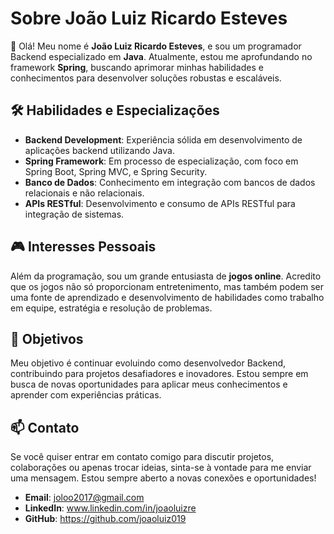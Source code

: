 # Sobre João Luiz Ricardo Esteves

👋 Olá! Meu nome é **João Luiz Ricardo Esteves**, e sou um programador Backend especializado em **Java**. Atualmente, estou me aprofundando no framework **Spring**, buscando aprimorar minhas habilidades e conhecimentos para desenvolver soluções robustas e escaláveis.

## 🛠️ Habilidades e Especializações
- **Backend Development**: Experiência sólida em desenvolvimento de aplicações backend utilizando Java.
- **Spring Framework**: Em processo de especialização, com foco em Spring Boot, Spring MVC, e Spring Security.
- **Banco de Dados**: Conhecimento em integração com bancos de dados relacionais e não relacionais.
- **APIs RESTful**: Desenvolvimento e consumo de APIs RESTful para integração de sistemas.

## 🎮 Interesses Pessoais
Além da programação, sou um grande entusiasta de **jogos online**. Acredito que os jogos não só proporcionam entretenimento, mas também podem ser uma fonte de aprendizado e desenvolvimento de habilidades como trabalho em equipe, estratégia e resolução de problemas.

## 🚀 Objetivos
Meu objetivo é continuar evoluindo como desenvolvedor Backend, contribuindo para projetos desafiadores e inovadores. Estou sempre em busca de novas oportunidades para aplicar meus conhecimentos e aprender com experiências práticas.

## 📫 Contato
Se você quiser entrar em contato comigo para discutir projetos, colaborações ou apenas trocar ideias, sinta-se à vontade para me enviar uma mensagem. Estou sempre aberto a novas conexões e oportunidades!

- **Email**: joloo2017@gmail.com
- **LinkedIn**: www.linkedin.com/in/joaoluizre
- **GitHub**: https://github.com/joaoluiz019